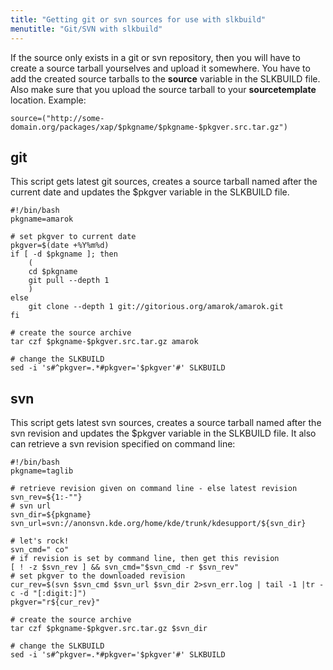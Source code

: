 ```yaml
---
title: "Getting git or svn sources for use with slkbuild"
menutitle: "Git/SVN with slkbuild"
---
```


If the source only exists in a git or svn repository, then you will have to
create a source tarball yourselves and upload it somewhere. You have to add the
created source tarballs to the **source** variable in the SLKBUILD file. Also
make sure that you upload the source tarball to your **sourcetemplate**
location. Example:

```
source=("http://some-domain.org/packages/xap/$pkgname/$pkgname-$pkgver.src.tar.gz")
```

## git 

This script gets latest git sources, creates a source tarball named after the current date and updates the $pkgver variable in the SLKBUILD file.
```
#!/bin/bash
pkgname=amarok

# set pkgver to current date
pkgver=$(date +%Y%m%d)
if [ -d $pkgname ]; then
	(
	cd $pkgname
	git pull --depth 1
	)
else
	git clone --depth 1 git://gitorious.org/amarok/amarok.git
fi

# create the source archive
tar czf $pkgname-$pkgver.src.tar.gz amarok

# change the SLKBUILD
sed -i 's#^pkgver=.*#pkgver='$pkgver'#' SLKBUILD
```


## svn 

This script gets latest svn sources, creates a source tarball named after the svn revision and updates the $pkgver variable in the SLKBUILD file. It also can retrieve a svn revision specified on command line:
```
#!/bin/bash
pkgname=taglib

# retrieve revision given on command line - else latest revision
svn_rev=${1:-""}
# svn url
svn_dir=${pkgname}
svn_url=svn://anonsvn.kde.org/home/kde/trunk/kdesupport/${svn_dir}

# let's rock!
svn_cmd=" co"
# if revision is set by command line, then get this revision
[ ! -z $svn_rev ] && svn_cmd="$svn_cmd -r $svn_rev"
# set pkgver to the downloaded revision
cur_rev=$(svn $svn_cmd $svn_url $svn_dir 2>svn_err.log | tail -1 |tr -c -d "[:digit:]")
pkgver="r${cur_rev}"

# create the source archive
tar czf $pkgname-$pkgver.src.tar.gz $svn_dir

# change the SLKBUILD
sed -i 's#^pkgver=.*#pkgver='$pkgver'#' SLKBUILD
```

